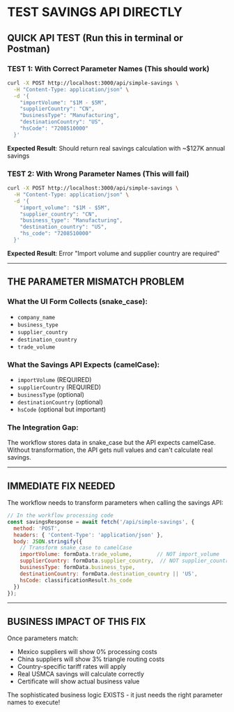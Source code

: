 # TEST SAVINGS API DIRECTLY

## QUICK API TEST (Run this in terminal or Postman)

### TEST 1: With Correct Parameter Names (This should work)
```bash
curl -X POST http://localhost:3000/api/simple-savings \
  -H "Content-Type: application/json" \
  -d '{
    "importVolume": "$1M - $5M",
    "supplierCountry": "CN",
    "businessType": "Manufacturing",
    "destinationCountry": "US",
    "hsCode": "7208510000"
  }'
```

**Expected Result**: Should return real savings calculation with ~$127K annual savings

### TEST 2: With Wrong Parameter Names (This will fail)
```bash
curl -X POST http://localhost:3000/api/simple-savings \
  -H "Content-Type: application/json" \
  -d '{
    "import_volume": "$1M - $5M",
    "supplier_country": "CN",
    "business_type": "Manufacturing",
    "destination_country": "US",
    "hs_code": "7208510000"
  }'
```

**Expected Result**: Error "Import volume and supplier country are required"

---

## THE PARAMETER MISMATCH PROBLEM

### What the UI Form Collects (snake_case):
- `company_name`
- `business_type`
- `supplier_country`
- `destination_country`
- `trade_volume`

### What the Savings API Expects (camelCase):
- `importVolume` (REQUIRED)
- `supplierCountry` (REQUIRED)
- `businessType` (optional)
- `destinationCountry` (optional)
- `hsCode` (optional but important)

### The Integration Gap:
The workflow stores data in snake_case but the API expects camelCase. Without transformation, the API gets null values and can't calculate real savings.

---

## IMMEDIATE FIX NEEDED

The workflow needs to transform parameters when calling the savings API:

```javascript
// In the workflow processing code
const savingsResponse = await fetch('/api/simple-savings', {
  method: 'POST',
  headers: { 'Content-Type': 'application/json' },
  body: JSON.stringify({
    // Transform snake_case to camelCase
    importVolume: formData.trade_volume,        // NOT import_volume
    supplierCountry: formData.supplier_country,  // NOT supplier_country
    businessType: formData.business_type,
    destinationCountry: formData.destination_country || 'US',
    hsCode: classificationResult.hs_code
  })
});
```

---

## BUSINESS IMPACT OF THIS FIX

Once parameters match:
- Mexico suppliers will show 0% processing costs
- China suppliers will show 3% triangle routing costs
- Country-specific tariff rates will apply
- Real USMCA savings will calculate correctly
- Certificate will show actual business value

The sophisticated business logic EXISTS - it just needs the right parameter names to execute!